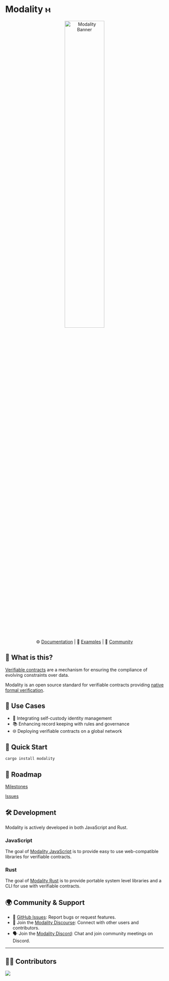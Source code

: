 # Modality ⲙ

<div align="center">
  <img src="https://raw.githubusercontent.com/modality-org/modality-rust/main/docs/static/img/modality_banner.jpg" alt="Modality Banner" width="50%" />
</div>

<div align="center">

⚙️ [Documentation](https://www.modality.org/docs) | 🌟 [Examples](https://github.com/modality-org/modality/examples) | 💬 [Community](https://discuss.modality.org/)

</div>

## 🤔 What is this?

[Verifiable contracts]() are a mechanism for ensuring the compliance of evolving constraints over data.

Modality is an open source standard for verifiable contracts providing [native formal verification]().

## 🎯 Use Cases

* 🔐 Integrating self-custody identity management
* 📚 Enhancing record keeping with rules and governance
* 🌐 Deploying verifiable contracts on a global network

## 🚀 Quick Start

```bash
cargo install modality
```

## 🏁 Roadmap

[Milestones](https://github.com/modality-org/modality/milestones)

[Issues](https://github.com/modality-org/modality/issues)


## 🛠️ Development

Modality is actively developed in both JavaScript and Rust.

### JavaScript
The goal of [Modality JavaScript](https://githube.com/modality-org/modality-js) is to provide easy to use web-compatible libraries for verifiable contracts.

### Rust
The goal of [Modality Rust](https://githube.com/modality-org/modality-rust) is to provide portable system level libraries and a CLI for use with verifiable contracts.


## 🌍 Community & Support

- 📂 [GitHub Issues](https://github.com/modality-dev/modality-rust/issues): Report bugs or request features.
- 💬 Join the [Modality Discourse](https://discuss.modality.org/): Connect with other users and contributors.
- 🗣️ Join the [Modality Discord](https://discord.gg/KpYFdrfnkS): Chat and join community meetings on Discord.

---

## 🧑‍💻 Contributors

<a href="https://github.com/modality-dev/modality-rust/graphs/contributors">
  <img src="https://contrib.rocks/image?repo=modality-dev/modality-rust" />
</a>
